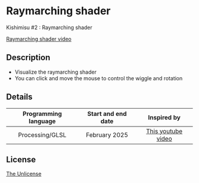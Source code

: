# Raymarching shader

Kishimisu #2 : Raymarching shader

[Raymarching shader video](https://github.com/user-attachments/assets/fe96ec6c-c726-4566-90ee-572502dcac9f)

## Description
- Visualize the raymarching shader
- You can click and move the mouse to control the wiggle and rotation

## Details
| Programming language | Start and end date | Inspired by |
| :---: | :---: | :---: |
| Processing/GLSL | February 2025 | [This youtube video](https://youtu.be/khblXafu7iA?si=dqkO_W5L0K3MpsPf) |


## License

[The Unlicense](LICENSE)

